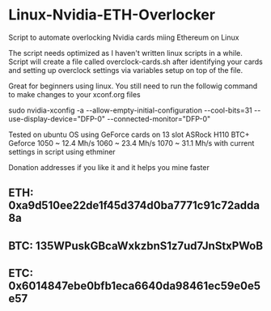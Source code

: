 # Linux-Nvidia-ETH-Overlocker
Script to automate overlocking Nvidia cards miing Ethereum on Linux

The script needs optimized as I haven't written linux scripts in a while.
Script will create a file called overclock-cards.sh after identifying your cards and setting up overclock settings
via variables setup on top of the file.

Great for beginners using linux.  You still need to run the followig command to make changes to your xconf.org files

sudo nvidia-xconfig -a --allow-empty-initial-configuration --cool-bits=31 --use-display-device="DFP-0" --connected-monitor="DFP-0"

Tested on ubuntu OS using GeForce cards on 13 slot ASRock H110 BTC+
Geforce 1050 ~ 12.4 Mh/s  1060 ~ 23.4 Mh/s   1070 ~ 31.1 Mh/s with current settings in script using ethminer

Donation addresses if you like it and it helps you mine faster
## ETH:  0xa9d510ee22de1f45d374d0ba7771c91c72adda8a
## BTC:  135WPuskGBcaWxkzbnS1z7ud7JnStxPWoB
## ETC:  0x6014847ebe0bfb1eca6640da98461ec59e0e5e57
